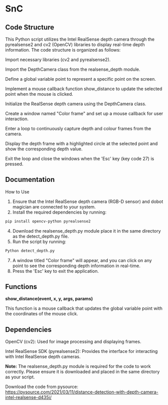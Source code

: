 # SnC

## Code Structure
This Python script utilizes the Intel RealSense depth camera through the pyrealsense2 and cv2 (OpenCV) libraries to display real-time depth information. The code structure is organized as follows:

Import necessary libraries (cv2 and pyrealsense2).

Import the DepthCamera class from the realsense_depth module.

Define a global variable point to represent a specific point on the screen.

Implement a mouse callback function show_distance to update the selected point when the mouse is clicked.

Initialize the RealSense depth camera using the DepthCamera class.

Create a window named "Color frame" and set up a mouse callback for user interaction.

Enter a loop to continuously capture depth and colour frames from the camera.

Display the depth frame with a highlighted circle at the selected point and show the corresponding depth value.

Exit the loop and close the windows when the 'Esc' key (key code 27) is pressed.

## Documentation
How to Use
1.	Ensure that the Intel RealSense depth camera (RGB-D sensor) and dobot magician are connected to your system.
2.	Install the required dependencies by running:
```bash
pip install opencv-python pyrealsense2
```
4.	Download the realsense_depth.py module place it in the same directory as the detect_depth.py file.
5.	Run the script by running:
```bash
Python detect_depth.py
```
7.	A window titled "Color frame" will appear, and you can click on any point to see the corresponding depth information in real-time.
8.	Press the 'Esc' key to exit the application.

## Functions
**show_distance(event, x, y, args, params)**

This function is a mouse callback that updates the global variable point with the coordinates of the mouse click.

## Dependencies
OpenCV (cv2): Used for image processing and displaying frames.

Intel RealSense SDK (pyrealsense2): Provides the interface for interacting with Intel RealSense depth cameras.

**Note:** The realsense_depth.py module is required for the code to work correctly. Please ensure it is downloaded and placed in the same directory as your script.

Download the code from pysource: https://pysource.com/2021/03/11/distance-detection-with-depth-camera-intel-realsense-d435i/
